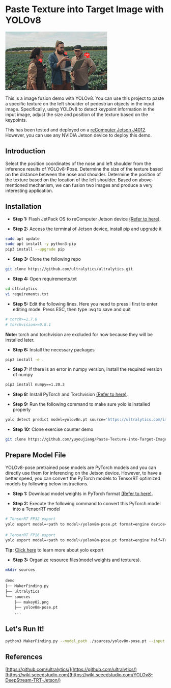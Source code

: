 # Paste Texture into Target Image with YOLOv8


![pic1](./sources/pic1.gif)


This is a image fusion demo with YOLOv8. 
You can use this project to paste a specific texture on the left shoulder of pedestrian objects in the input image. 
Specifically, using YOLOv8 to detect keypoint information in the input image, adjust the size and position of the texture based on the keypoints.

This has been tested and deployed on a [reComputer Jetson J4012](https://www.seeedstudio.com/reComputer-J4012-p-5586.html). 
However, you can use any NVIDIA Jetson device to deploy this demo.

## Introduction

Select the position coordinates of the nose and left shoulder from the inference results of YOLOv8-Pose. 
Determine the size of the texture based on the distance between the nose and shoulder. 
Determine the position of the texture based on the location of the left shoulder. 
Based on above-mentioned mechanism, we can fusion two images and produce a very interesting application.

## Installation

- **Step 1:** Flash JetPack OS to reComputer Jetson device [(Refer to here)](https://wiki.seeedstudio.com/reComputer_J4012_Flash_Jetpack/).

- **Step 2:** Access the terminal of Jetson device, install pip and upgrade it

```sh
sudo apt update
sudo apt install -y python3-pip
pip3 install --upgrade pip
```

- **Step 3:** Clone the following repo

```sh
git clone https://github.com/ultralytics/ultralytics.git
```

- **Step 4:** Open requirements.txt

```sh
cd ultralytics
vi requirements.txt
```

- **Step 5:** Edit the following lines. Here you need to press i first to enter editing mode. Press ESC, then type :wq to save and quit

```sh
# torch>=1.7.0
# torchvision>=0.8.1
```

**Note:** torch and torchvision are excluded for now because they will be installed later.

- **Step 6:** Install the necessary packages

```sh
pip3 install -e .
```

- **Step 7:** If there is an error in numpy version, install the required version of numpy

```sh
pip3 install numpy==1.20.3
```

- **Step 8:** Install PyTorch and Torchvision [(Refer to here)](https://wiki.seeedstudio.com/YOLOv8-DeepStream-TRT-Jetson/#install-pytorch-and-torchvision).

- **Step 9:** Run the following command to make sure yolo is installed properly

```sh
yolo detect predict model=yolov8n.pt source='https://ultralytics.com/images/bus.jpg' 
```

- **Step 10:** Clone exercise counter demo

```sh
git clone https://github.com/yuyoujiang/Paste-Texture-into-Target-Image-with-YOLOv8.git
```

## Prepare Model File

YOLOv8-pose pretrained pose models are PyTorch models and you can directly use them for inferencing on the Jetson device. However, to have a better speed, you can convert the PyTorch models to TensorRT optimized models by following below instructions.

- **Step 1:** Download model weights in PyTorch format [(Refer to here)](https://docs.ultralytics.com/tasks/pose/#models).

- **Step 2:** Execute the following command to convert this PyTorch model into a TensorRT model 

```sh
# TensorRT FP32 export
yolo export model=<path to model>/yolov8m-pose.pt format=engine device=0

# TensorRT FP16 export
yolo export model=<path to model>/yolov8m-pose.pt format=engine half=True device=0
```

**Tip:** [Click here](https://docs.ultralytics.com/modes/export) to learn more about yolo export 

- **Step 3:** Organize resource files(model weights and textures).
```sh
mkdir sources

demo
├── MakerFinding.py
├── ultralytics
└── soueces
    ├── makey02.png
    ├── yolov8m-pose.pt
    ... 
```

## Let's Run It!

```sh
python3 MakerFinding.py --model_path ./sources/yolov8m-pose.pt --input 0 --texture_path ./sources/makey02.png
```

## References

[https://github.com/ultralytics/](https://github.com/ultralytics/)  
[https://wiki.seeedstudio.com](https://wiki.seeedstudio.com/YOLOv8-DeepStream-TRT-Jetson/)
